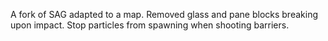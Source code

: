 A fork of SAG adapted to a map.
Removed glass and pane blocks breaking upon impact.
Stop particles from spawning when shooting barriers.
